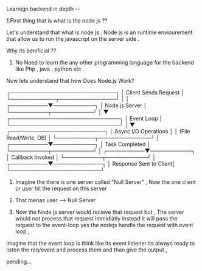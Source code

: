 Learnign backend in depth --

1.First thing that is what is the node js ??

Let's understand that what is node js . Node js is an runtime enviourement that allow us to run the javascript on the server side .

Why its benificial ??

1. No Need to learn the any other programming language for the backend like Php , java , python etc .

Now lets understand that how Does Node.js Work?


 ┌────────────────────────────┐
 │    Client Sends Request    │
 └────────────┬───────────────┘
              │
              │
   ┌──────────▼───────────┐
   │      Node.js Server  │
   └──────────┬───────────┘
              │
              ▼
 ┌─────────────────────────────┐
 │         Event Loop          │
 └─────────────────────────────┘
              │
              ▼
   ┌─────────────────────────┐
   │ Async I/O Operations    │
   │ (File Read/Write, DB)   │
   └──────────┬──────────────┘
              │
   ┌──────────▼───────────┐
   │  Task Completed      │
   └──────────┬───────────┘
              │
   ┌──────────▼───────────┐
   │  Callback Invoked    │
   └──────────┬───────────┘
              │
   ┌──────────▼─────────────┐
   │ Response Sent to Client│
   └────────────────────────┘



1. Imagine the there is one server called "Null Server" , Now the one client or user hit the request on this server 

2. That menas user --> Null Server
  
3. Now the Node js server would recieve that request but , The server would not process that request immidiatly instead it will pass the request to the event-loop 
yes the nodejs handle the request with event loop ,


imagine that the event loop is think like its event listener its always ready to listen the req/event and process them and than  give the output , 


pending...

